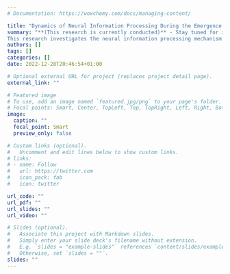 ```yaml
---
# Documentation: https://wowchemy.com/docs/managing-content/

title: "Dynamics of Neural Information Processing During the Emergence of Visual Metacognition"
summary: "**(This research is currently conducted)** - Stay tuned for interesting result soon!. <br />
This research investigates the neural information processing mechanism and dynamics of the brain during the emergence of congnitive functions using Computational and mathematical analysis of fMRI data"
authors: []
tags: []
categories: []
date: 2022-12-28T20:46:54+01:00

# Optional external URL for project (replaces project detail page).
external_link: ""

# Featured image
# To use, add an image named `featured.jpg/png` to your page's folder.
# Focal points: Smart, Center, TopLeft, Top, TopRight, Left, Right, BottomLeft, Bottom, BottomRight.
image:
  caption: ""
  focal_point: Smart
  preview_only: false

# Custom links (optional).
#   Uncomment and edit lines below to show custom links.
# links:
# - name: Follow
#   url: https://twitter.com
#   icon_pack: fab
#   icon: twitter

url_code: ""
url_pdf: ""
url_slides: ""
url_video: ""

# Slides (optional).
#   Associate this project with Markdown slides.
#   Simply enter your slide deck's filename without extension.
#   E.g. `slides = "example-slides"` references `content/slides/example-slides.md`.
#   Otherwise, set `slides = ""`.
slides: ""
---
```


